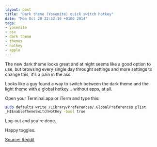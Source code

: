 ```yaml
---
layout: post
title: "Dark theme (Yosemite) quick switch hotkey"
date: "Mon Oct 20 22:52:19 +0100 2014"
tags:
- yosemite
- osx
- dark theme
- themes
- hotkey
- apple
---
```

The new dark theme looks great and at night seems like a good option to use,
but browsing every single day throught settings and more settings to change
this, it's a pain in the ass.

Looks like a guy found a way to switch between the dark theme and the light
theme with a global hotkey... without apps, at all.

Open your Terminal.app or iTerm and type this:

``` bash
sudo defaults write /Library/Preferences/.GlobalPreferences.plist
_HIEnableThemeSwitchHotKey -bool true
```

Log-out and you're done.

Happy toggles.

[Source:
Reddit](http://www.reddit.com/r/apple/comments/2jr6s2/1010_i_found_a_way_to_dynamically_switch_between/)


